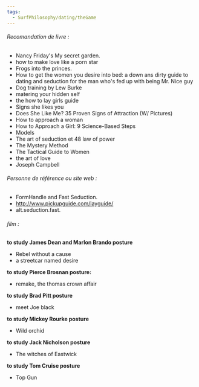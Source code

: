 ```yaml
---
tags:
  - SurfPhilosophy/dating/theGame
---
```


###### Recomandation de livre : 
- Nancy Friday's My secret garden.
- how to make love like a porn star
- Frogs into the princes.
- How to get the women you desire into bed: a down ans dirty guide to dating and seduction for the man who's fed up with being Mr. Nice guy
- Dog training by Lew Burke 
- matering your hidden self
- the how to lay girls guide
-  Signs she likes you
- Does She Like Me? 35 Proven Signs of Attraction (W/ Pictures)
-  How to approach a woman
- How to Approach a Girl: 9 Science-Based Steps
- Models
- The art of seduction et 48 law of power
- The Mystery Method
- The Tactical Guide to Women
- the art of love
- Joseph Campbell


###### Personne de référence ou site web : 
- FormHandle and Fast Seduction. 
- http://www.pickupguide.com/layguide/
- alt.seduction.fast.


###### film : 
**to study James Dean and Marlon Brando posture**
- Rebel without a cause
- a streetcar named desire 

**to study Pierce  Brosnan posture:**
- remake, the thomas crown affair

**to study Brad Pitt posture**
- meet Joe black

**to study   Mickey Rourke posture**
- Wild orchid

**to study  Jack Nicholson posture**
- The witches of Eastwick

**to study Tom Cruise posture**
- Top Gun


